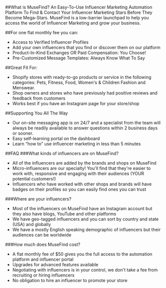 ##What is MuseFind?
An Easy-To-Use Influencer Marketing Automation Platform To Find & Contact Your Influencer Marketing Stars Before They Become Mega-Stars. MuseFind is a low-barrier launchpad to help you access the world of Influencer Marketing and grow your business.

##For one flat monthly fee you can:

* Access to Verified Influencer Profiles
* Add your own influencers that you find or discover them on our platform
* Product-In-Kind Exchanges OR Paid Compensation: You Choose!
* Pre-Customized Message Templates: Always Know What To Say

##Great Fit For:
* Shopify stores with ready-to-go products or service in the following categories:
Pets, Fitness, Food, Women's & Children Fashion and Menswear.
* Shop owners and stores who have previously had positive reviews and feedback from customers
* Works best if you have an Instagram page for your store/shop

##Supporting You All The Way
* Our on-site messaging app is on 24/7 and a specialist from the team will always be readily available to answer questions within 2 business days or sooner.
* Easy self-learning portal on the dashboard
* Learn “how to” use influencer marketing in less than 5 minutes

##FAQ
###What kinds of influencers are on MuseFind?
* All of the influencers are added by the brands and shops on MuseFind
* Micro-influencers are our specialty! You'll find that they're easier to work with, responsive and engaging with their audiences (YOUR potential customers!)
* Influencers who have worked with other shops and brands will have badges on their profiles so you can easily find ones you can trust

###Where are your influencers?
* Most of the influencers on MuseFind have an Instagram account but they also have blogs, YouTube and other platforms
* We have geo-tagged influencers and you can sort by country and state (USA) and globally
* We have a mostly English speaking demographic of influencers but their audiences can be worldwide

###How much does MuseFind cost?
* A flat monthly fee of $50 gives you the full access to the automation platform and influencer portal
* Upgrades for advanced features available
* Negotiating with influencers is in your control, we don't take a fee from recruiting or hiring influencers
* No obligation to hire an influencer to promote your store
